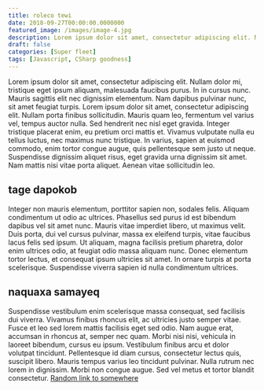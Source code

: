 ```yaml
---
title: roleco tewi
date: 2018-09-27T00:00:00.0000000
featured_image: /images/image-4.jpg
description: Lorem ipsum dolor sit amet, consectetur adipiscing elit. Nullam dolor mi, tristique eget ipsum aliqu
draft: false
categories: [Super fleet]
tags: [Javascript, CSharp goodness]
---
```


Lorem ipsum dolor sit amet, consectetur adipiscing elit. Nullam dolor mi, tristique eget ipsum aliquam, malesuada faucibus purus. In in cursus nunc. Mauris sagittis elit nec dignissim elementum. Nam dapibus pulvinar nunc, sit amet feugiat turpis. Lorem ipsum dolor sit amet, consectetur adipiscing elit. Nullam porta finibus sollicitudin. Mauris quam leo, fermentum vel varius vel, tempus auctor nulla. Sed hendrerit nec nisl eget gravida. Integer tristique placerat enim, eu pretium orci mattis et. Vivamus vulputate nulla eu tellus luctus, nec maximus nunc tristique. In varius, sapien at euismod commodo, enim tortor congue augue, quis pellentesque sem justo ut neque. Suspendisse dignissim aliquet risus, eget gravida urna dignissim sit amet. Nam mattis nisi vitae porta aliquet. Aenean vitae sollicitudin leo.

## tage dapokob

Integer non mauris elementum, porttitor sapien non, sodales felis. Aliquam condimentum ut odio ac ultrices. Phasellus sed purus id est bibendum dapibus vel sit amet nunc. Mauris vitae imperdiet libero, ut maximus velit. Duis porta, dui vel cursus pulvinar, massa ex eleifend turpis, vitae faucibus lacus felis sed ipsum. Ut aliquam, magna facilisis pretium pharetra, dolor enim ultrices odio, at feugiat odio massa aliquam nunc. Donec elementum tortor lectus, et consequat ipsum ultricies sit amet. In ornare turpis at porta scelerisque. Suspendisse viverra sapien id nulla condimentum ultrices.

## naquaxa samayeq

Suspendisse vestibulum enim scelerisque massa consequat, sed facilisis dui viverra. Vivamus finibus rhoncus elit, ac ultricies justo semper vitae. Fusce et leo sed lorem mattis facilisis eget sed odio. Nam augue erat, accumsan in rhoncus at, semper nec quam. Morbi nisi nisi, vehicula in laoreet bibendum, cursus eu ipsum. Vestibulum finibus arcu et dolor volutpat tincidunt. Pellentesque id diam cursus, consectetur lectus quis, suscipit libero. Mauris tempus varius leo tincidunt pulvinar. Nulla rutrum nec lorem in dignissim. Morbi non congue augue. Sed vel metus et tortor blandit consectetur. [Random link to somewhere](/posts/2018-04-26-jemo-tiquogi/)
